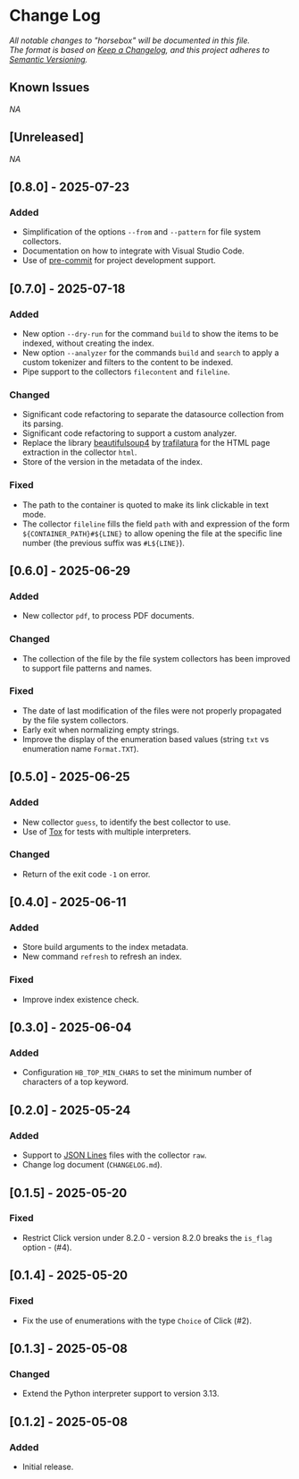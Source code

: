# Change Log

*All notable changes to "horsebox" will be documented in this file.*  
*The format is based on [Keep a Changelog](https://keepachangelog.com/en/1.1.0/), and this project adheres to [Semantic Versioning](https://semver.org/spec/v2.0.0.html).*

## Known Issues

*NA*

## [Unreleased]

*NA*

## [0.8.0] - 2025-07-23

### Added

- Simplification of the options `--from` and `--pattern` for file system collectors.
- Documentation on how to integrate with Visual Studio Code.
- Use of [pre-commit](https://pre-commit.com/) for project development support.

## [0.7.0] - 2025-07-18

### Added

- New option `--dry-run` for the command `build` to show the items to be indexed, without creating the index.
- New option `--analyzer` for the commands `build` and `search` to apply a custom tokenizer and filters to the content to be indexed.
- Pipe support to the collectors `filecontent` and `fileline`.

### Changed

- Significant code refactoring to separate the datasource collection from its parsing.
- Significant code refactoring to support a custom analyzer.
- Replace the library [beautifulsoup4](https://pypi.org/project/beautifulsoup4/) by [trafilatura](https://pypi.org/project/trafilatura/) for the HTML page extraction in the collector `html`.
- Store of the version in the metadata of the index.

### Fixed

- The path to the container is quoted to make its link clickable in text mode.
- The collector `fileline` fills the field `path` with and expression of the form `${CONTAINER_PATH}#${LINE}` to allow opening the file at the specific line number (the previous suffix was `#L${LINE}`).

## [0.6.0] - 2025-06-29

### Added

- New collector `pdf`, to process PDF documents.

### Changed

- The collection of the file by the file system collectors has been improved to support file patterns and names.

### Fixed

- The date of last modification of the files were not properly propagated by the file system collectors.
- Early exit when normalizing empty strings.
- Improve the display of the enumeration based values (string `txt` vs enumeration name `Format.TXT`).

## [0.5.0] - 2025-06-25

### Added

- New collector `guess`, to identify the best collector to use.
- Use of [Tox](https://tox.wiki/) for tests with multiple interpreters.

### Changed

- Return of the exit code `-1` on error.

## [0.4.0] - 2025-06-11

### Added

- Store build arguments to the index metadata.
- New command `refresh` to refresh an index.

### Fixed

- Improve index existence check.

## [0.3.0] - 2025-06-04

### Added

- Configuration `HB_TOP_MIN_CHARS` to set the minimum number of characters of a top keyword.

## [0.2.0] - 2025-05-24

### Added

- Support to [JSON Lines](https://jsonlines.org/) files with the collector `raw`.
- Change log document (`CHANGELOG.md`).

## [0.1.5] - 2025-05-20

### Fixed

- Restrict Click version under 8.2.0 - version 8.2.0 breaks the `is_flag` option - (#4).

## [0.1.4] - 2025-05-20

### Fixed

- Fix the use of enumerations with the type `Choice` of Click (#2).

## [0.1.3] - 2025-05-08

### Changed

- Extend the Python interpreter support to version 3.13.

## [0.1.2] - 2025-05-08

### Added

- Initial release.
